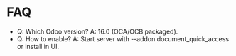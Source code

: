 # FAQ

- Q: Which Odoo version? A: 16.0 (OCA/OCB packaged).
- Q: How to enable? A: Start server with --addon document_quick_access or install in UI.
